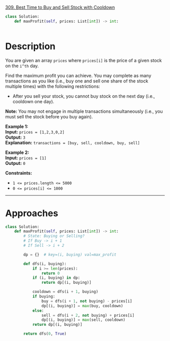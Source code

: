 [309. Best Time to Buy and Sell Stock with Cooldown](https://leetcode.com/problems/best-time-to-buy-and-sell-stock-with-cooldown/)

```python
class Solution:
    def maxProfit(self, prices: List[int]) -> int:
        
```

# Description

You are given an array `prices` where `prices[i]` is the price of a given stock on the `i^th` day.

Find the maximum profit you can achieve. You may complete as many transactions as you like (i.e., buy one and sell one share of the stock multiple times) with the following restrictions:

- After you sell your stock, you cannot buy stock on the next day (i.e., cooldown one day).

**Note:** You may not engage in multiple transactions simultaneously (i.e., you must sell the stock before you buy again).

**Example 1:**  
**Input:** `prices = [1,2,3,0,2]`  
**Output:** `3`  
**Explanation:** `transactions = [buy, sell, cooldown, buy, sell]`  

**Example 2:**  
**Input:** `prices = [1]`  
**Output:** `0`

**Constraints:**  
- `1 <= prices.length <= 5000`
- `0 <= prices[i] <= 1000`

---

# Approaches


```python
class Solution:
    def maxProfit(self, prices: List[int]) -> int:
        # State: Buying or Selling?
        # If Buy -> i + 1
        # If Sell -> i + 2

        dp = {}  # key=(i, buying) val=max_profit

        def dfs(i, buying):
            if i >= len(prices):
                return 0
            if (i, buying) in dp:
                return dp[(i, buying)]

            cooldown = dfs(i + 1, buying)
            if buying:
                buy = dfs(i + 1, not buying) - prices[i]
                dp[(i, buying)] = max(buy, cooldown)
            else:
                sell = dfs(i + 2, not buying) + prices[i]
                dp[(i, buying)] = max(sell, cooldown)
            return dp[(i, buying)]

        return dfs(0, True)


```